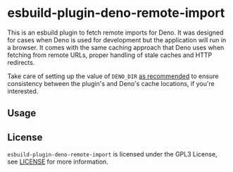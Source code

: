# esbuild-plugin-deno-remote-import

This is an esbuild plugin to fetch remote imports for Deno. It was designed for cases when Deno is used for development
but the application will run in a browser. It comes with the same caching approach that Deno uses when fetching from
remote URLs, proper handling of stale caches and HTTP redirects.

Take care of setting up the value of `DENO_DIR`
[as recommended](https://github.com/denoland/deno/issues/2630#issuecomment-510100688) to ensure consistency between the
plugin's and Deno's cache locations, if you're interested.

## Usage

## License

`esbuild-plugin-deno-remote-import` is licensed under the GPL3 License, see [LICENSE](./LICENSE) for more information.
